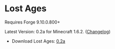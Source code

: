 Lost Ages
========
Requires Forge 9.10.0.800+

Latest Version: 0.2a for Minecraft 1.6.2. ([Changelog](https://dl.dropboxusercontent.com/s/3ey6715s0hro85t/changelog.txt?token_hash))
- Download Lost Ages: [0.2a](https://www.dropbox.com/s/s319xs0jsnnbhq7/%5B1.6.2%5DLostAges-0.2a.jar)